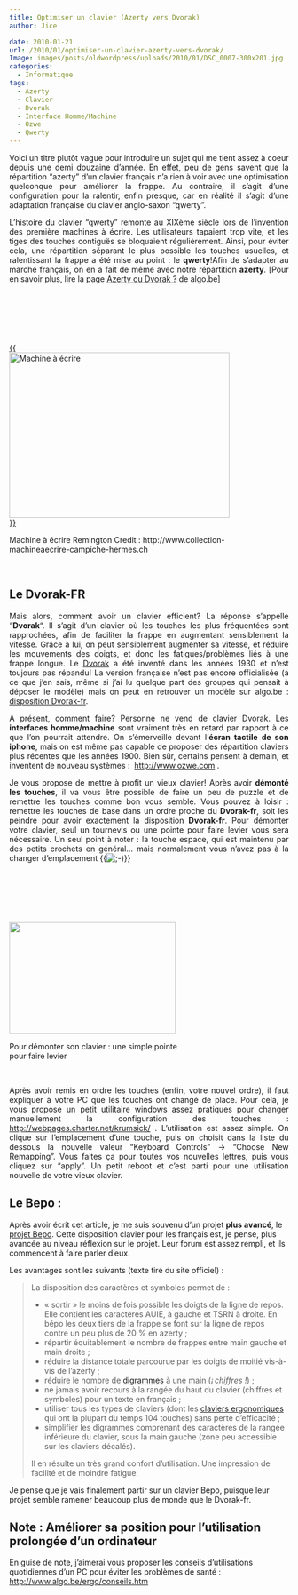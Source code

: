 ```yaml
---
title: Optimiser un clavier (Azerty vers Dvorak)
author: Jice

date: 2010-01-21
url: /2010/01/optimiser-un-clavier-azerty-vers-dvorak/
Image: images/posts/oldwordpress/uploads/2010/01/DSC_0007-300x201.jpg
categories:
  - Informatique
tags:
  - Azerty
  - Clavier
  - Dvorak
  - Interface Homme/Machine
  - Ozwe
  - Qwerty
---
```

<p style="text-align: justify;">
  Voici un titre plutôt vague pour introduire un sujet qui me tient assez à coeur depuis une demi douzaine d&#8217;année. En effet, peu de gens savent que la répartition &#8220;azerty&#8221; d&#8217;un clavier français n&#8217;a rien à voir avec une optimisation quelconque pour améliorer la frappe. Au contraire, il s&#8217;agit d&#8217;une configuration pour la ralentir, enfin presque, car en réalité il s&#8217;agit d&#8217;une adaptation française du clavier anglo-saxon &#8220;qwerty&#8221;.
</p>

<p style="text-align: justify;">
  L&#8217;histoire du clavier &#8220;qwerty&#8221; remonte au XIXème siècle lors de l&#8217;invention des première machines à écrire. Les utilisateurs tapaient trop vite, et les tiges des touches contiguës se bloquaient régulièrement. Ainsi, pour éviter cela, une répartition séparant le plus possible les touches usuelles, et ralentissant la frappe a été mise au point : le <strong>qwerty</strong>!Afin de s&#8217;adapter au marché français, on en a fait de même avec notre répartition <strong>azerty</strong>. [Pour en savoir plus, lire la page <a title="Azerty ou Dvorak" href="http://www.algo.be/ergo/azerty-dvorak.htm" target="_blank">Azerty ou Dvorak ?</a> de algo.be]
</p>

<!--more-->

 

 

 

<div style="width: 407px" class="wp-caption aligncenter">
  <a href="http://www.collection-machineaecrire-campiche-hermes.ch/collec.htm">{{<img src="http://www.collection-machineaecrire-campiche-hermes.ch/Images/photo05.JPG" alt="Machine à écrire" width="397" height="298" >}}</a>

  <p class="wp-caption-text">
    Machine à écrire Remington Credit : http://www.collection-machineaecrire-campiche-hermes.ch
  </p>
</div>

<p style="text-align: justify;">
   
</p>

<h2 style="text-align: justify;">
  Le Dvorak-FR
</h2>

<p style="text-align: justify;">
  Mais alors, comment avoir un clavier efficient? La réponse s&#8217;appelle &#8220;<strong>Dvorak</strong>&#8220;. Il s&#8217;agit d&#8217;un clavier où les touches les plus fréquentées sont rapprochées, afin de faciliter la frappe en augmentant sensiblement la vitesse. Grâce à lui, on peut sensiblement augmenter sa vitesse, et réduire les mouvements des doigts, et donc les fatigues/problèmes liés à une frappe longue. Le <a title="Disposition Dvorak" href="http://fr.wikipedia.org/wiki/Disposition_Dvorak" target="_blank">Dvorak</a> a été inventé dans les années 1930 et n&#8217;est toujours pas répandu! La version française n&#8217;est pas encore officialisée (à ce que j&#8217;en sais, même si j&#8217;ai lu quelque part des groupes qui pensait à déposer le modèle) mais on peut en retrouver un modèle sur algo.be : <a title="Disposition Dvorak-fr" href="http://www.algo.be/ergo/dispositions.htm" target="_blank">disposition Dvorak-fr</a>.
</p>

<p style="text-align: justify;">
  A présent, comment faire? Personne ne vend de clavier Dvorak. Les <strong>interfaces homme/machine</strong> sont vraiment très en retard par rapport à ce que l&#8217;on pourrait attendre. On s&#8217;émerveille devant l&#8217;<strong>écran tactile de son iphone</strong>, mais on est même pas capable de proposer des répartition claviers plus récentes que les années 1900. Bien sûr, certains pensent à demain, et inventent de nouveau systèmes :  <a title="Nouvelle interface homme machine pour pc" href="http://www.ozwe.com/">http://www.ozwe.com</a> .<a title="Nouvelle interface homme machine pour pc" href="http://www.ozwe.com/"></a>
</p>

<p style="text-align: justify;">
  Je vous propose de mettre à profit un vieux clavier! Après avoir <strong>démonté les touches</strong>, il va vous être possible de faire un peu de puzzle et de remettre les touches comme bon vous semble. Vous pouvez à loisir : remettre les touches de base dans un ordre proche du <strong>Dvorak-fr</strong>, soit les peindre pour avoir exactement la disposition <strong>Dvorak-fr</strong>. Pour démonter votre clavier, seul un tournevis ou une pointe pour faire levier vous sera nécessaire. Un seul point à noter : la touche espace, qui est maintenu par des petits crochets en général&#8230; mais normalement vous n&#8217;avez pas à la changer d&#8217;emplacement {{<img src="http://localhost/oldblog/wp-includes/images/smilies/icon_wink.gif" alt=";-)" class="wp-smiley" >}}
</p>

<p style="text-align: justify;">
   
</p>

 

 

<div id="attachment_998" style="width: 310px" class="wp-caption aligncenter">
  <img class="size-medium wp-image-998" title="Clavier démonté" src="/images/posts/oldwordpress/uploads/2010/01/DSC_0007-300x201.jpg" alt="" width="300" height="201" >

  <p class="wp-caption-text">
    Pour démonter son clavier : une simple pointe pour faire levier
  </p>
</div>

 

<p style="text-align: justify;">
  Après avoir remis en ordre les touches (enfin, votre nouvel ordre), il faut expliquer à votre PC que les touches ont changé de place. Pour cela, je vous propose un petit utilitaire windows assez pratiques pour changer manuellement la configuration des touches : <a title="Re-map your keyboard" href="http://webpages.charter.net/krumsick/" target="_blank">http://webpages.charter.net/krumsick/</a> . L&#8217;utilisation est assez simple. On clique sur l&#8217;emplacement d&#8217;une touche, puis on choisit dans la liste du dessous la nouvelle valeur &#8220;Keyboard Controls&#8221; -> &#8220;Choose New Remapping&#8221;. Vous faites ça pour toutes vos nouvelles lettres, puis vous cliquez sur &#8220;apply&#8221;. Un petit reboot et c&#8217;est parti pour une utilisation nouvelle de votre vieux clavier.
</p>

## Le Bepo :

Après avoir écrit cet article, je me suis souvenu d&#8217;un projet **plus avancé**, le [projet Bepo][1]. Cette disposition clavier pour les français est, je pense, plus avancée au niveau réflexion sur le projet. Leur forum est assez rempli, et ils commencent à faire parler d&#8217;eux.

Les avantages sont les suivants (texte tiré du site officiel) :

> La disposition des caractères et symboles permet de :
>
>   * « sortir » le moins de fois possible les doigts de la ligne de repos. Elle contient les caractères AUIE, à gauche et TSRN à droite. En bépo les deux tiers de la frappe se font sur la ligne de repos contre un peu plus de 20 % en azerty ;
>   * répartir équitablement le nombre de frappes entre main gauche et main droite ;
>   * réduire la distance totale parcourue par les doigts de moitié vis-à-vis de l’azerty ;
>   * réduire le nombre de [digrammes][2] à une main (_¡ chiffres !_) ;
>   * ne jamais avoir recours à la rangée du haut du clavier (chiffres et symboles) pour un texte en français ;
>   * utiliser tous les types de claviers (dont les [claviers ergonomiques][3] qui ont la plupart du temps 104 touches) sans perte d’efficacité ;
>   * simplifier les digrammes comprenant des caractères de la rangée inférieure du clavier, sous la main gauche (zone peu accessible sur les claviers décalés).
>
> Il en résulte un très grand confort d’utilisation. Une impression de facilité et de moindre fatigue.

Je pense que je vais finalement partir sur un clavier Bepo, puisque leur projet semble ramener beaucoup plus de monde que le Dvorak-fr.

## Note : Améliorer sa position pour l&#8217;utilisation prolongée d&#8217;un ordinateur

En guise de note, j&#8217;aimerai vous proposer les conseils d&#8217;utilisations quotidiennes d&#8217;un PC pour éviter les problèmes de santé : <a title="Conseils utilisation PC" href="http://www.algo.be/ergo/conseils.htm" target="_blank">http://www.algo.be/ergo/conseils.htm</a>

 [1]: http://bepo.fr/wiki/Accueil "Projet disposition clavier Bepo"
 [2]: http://bepo.fr/wiki/Glossaire#Digramme "Glossaire"
 [3]: http://bepo.fr/wiki/P%C3%A9riph%C3%A9riques#Clavier "Périphériques"
